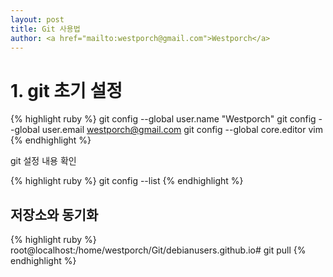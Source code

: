 ```yaml
---
layout: post
title: Git 사용법
author: <a href="mailto:westporch@gmail.com">Westporch</a>
---
```


# 1. git 초기 설정

{% highlight ruby %}
git config --global user.name "Westporch"
git config --global user.email westporch@gmail.com
git config --global core.editor vim
{% endhighlight %}

git 설정 내용 확인

{% highlight ruby %}
git config --list
{% endhighlight %}


저장소와 동기화
---------------

{% highlight ruby %}
root@localhost:/home/westporch/Git/debianusers.github.io# git pull
{% endhighlight %}

